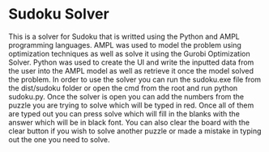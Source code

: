 # Sudoku Solver
This is a solver for Sudoku that is writted using the Python and AMPL programming languages. AMPL was used to model the problem using optimization techniques as well as solve it using the Gurobi Optimization Solver. Python was used to create the UI and write the inputted data from the user into the AMPL model as well as retrieve it once the model solved the problem. In order to use the solver you can run the sudoku.exe file from the dist/sudoku folder or open the cmd from the root and run python sudoku.py. Once the solver is open you can add the numbers from the puzzle you are trying to solve which will be typed in red. Once all of them are typed out you can press solve which will fill in the blanks with the answer which will be in black font. You can also clear the board with the clear button if you wish to solve another puzzle or made a mistake in typing out the one you need to solve. 
